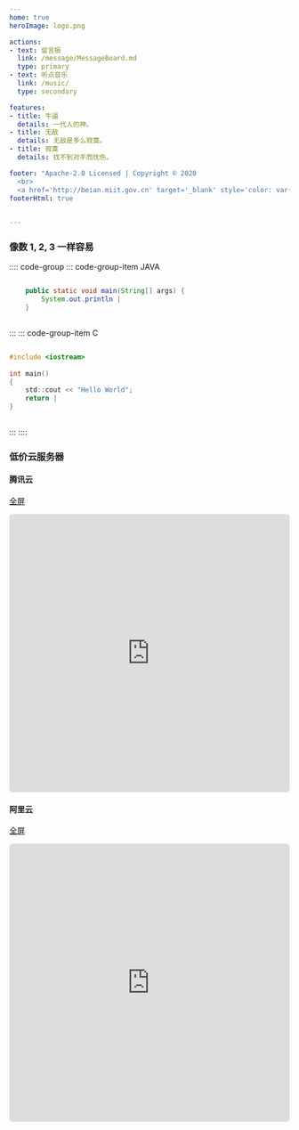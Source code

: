 ```yaml
---
home: true
heroImage: logo.png

actions:
- text: 留言板
  link: /message/MessageBoard.md
  type: primary
- text: 听点音乐
  link: /music/
  type: secondary

features:
- title: 牛逼
  details: 一代人的神。
- title: 无敌
  details: 无敌是多么寂寞。
- title: 寂寞
  details: 找不到对手而忧伤。

footer: "Apache-2.0 Licensed | Copyright © 2020 
  <br>
  <a href='http://beian.miit.gov.cn' target='_blank' style='color: var(--c-text-lighter);font-family: var(--font-family);font-weight: 400;font-size: 14px;'>京ICP备2020034246号-2</a>"
footerHtml: true
 

---
```



###  像数 1, 2, 3 一样容易

:::: code-group
::: code-group-item JAVA
```java

    public static void main(String[] args) {
        System.out.println |
    }
    
```
:::
::: code-group-item C
```c

#include <iostream>
 
int main()
{
    std::cout << "Hello World";
    return |
}
    
```
:::
::::


### 低价云服务器

#### 腾讯云

[全屏](https://cloud.tencent.com/act/2022season?cps_key=a9850821fc73922e1a15b666f25ec596&from=season2022)

<div>
  <iframe style="width: 100%;height: 500px;border-radius: 6px;border: 1px solid var(--c-border);" src="https://cloud.tencent.com/act/2022season?cps_key=a9850821fc73922e1a15b666f25ec596&from=season2022#QCACT_APP"></iframe>
</div>

#### 阿里云

[全屏](https://www.aliyun.com/minisite/goods?taskPkg=2022cgj&pkgSid=356246)

<div>
  <iframe style="width: 100%;height: 500px;border-radius: 6px;border: 1px solid var(--c-border);" src="https://www.aliyun.com/minisite/goods?taskPkg=2022cgj&pkgSid=356246"></iframe>
</div>

<br>

<script>
    console.log("%c只要一步一步一步的往上爬！", "color:green;font-size:18px;font-weight:blod");
</script>
